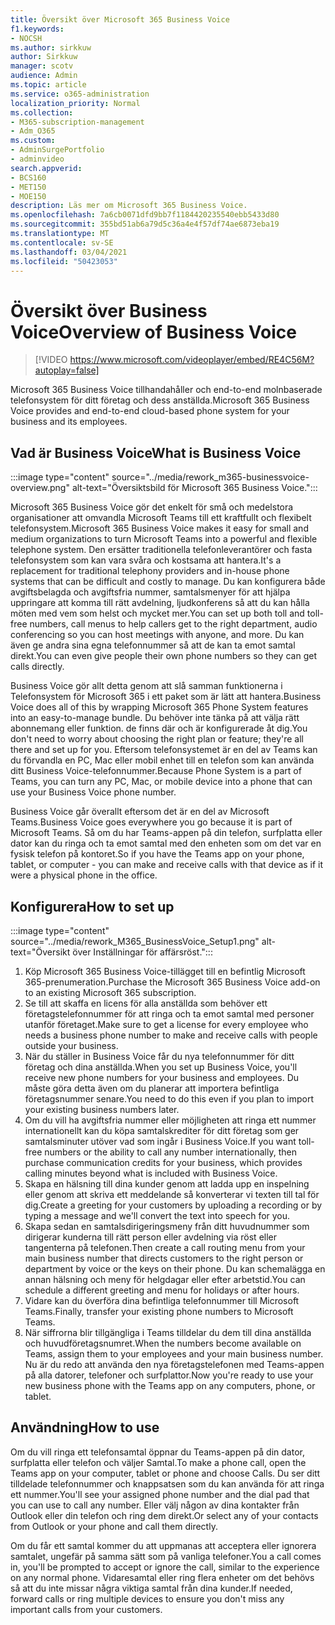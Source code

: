 ```yaml
---
title: Översikt över Microsoft 365 Business Voice
f1.keywords:
- NOCSH
ms.author: sirkkuw
author: Sirkkuw
manager: scotv
audience: Admin
ms.topic: article
ms.service: o365-administration
localization_priority: Normal
ms.collection:
- M365-subscription-management
- Adm_O365
ms.custom:
- AdminSurgePortfolio
- adminvideo
search.appverid:
- BCS160
- MET150
- MOE150
description: Läs mer om Microsoft 365 Business Voice.
ms.openlocfilehash: 7a6cb0071dfd9bb7f1184420235540ebb5433d80
ms.sourcegitcommit: 355bd51ab6a79d5c36a4e4f57df74ae6873eba19
ms.translationtype: MT
ms.contentlocale: sv-SE
ms.lasthandoff: 03/04/2021
ms.locfileid: "50423053"
---
```

# <a name="overview-of-business-voice"></a><span data-ttu-id="d8d32-103">Översikt över Business Voice</span><span class="sxs-lookup"><span data-stu-id="d8d32-103">Overview of Business Voice</span></span>

> [!VIDEO https://www.microsoft.com/videoplayer/embed/RE4C56M?autoplay=false]

<span data-ttu-id="d8d32-104">Microsoft 365 Business Voice tillhandahåller och end-to-end molnbaserade telefonsystem för ditt företag och dess anställda.</span><span class="sxs-lookup"><span data-stu-id="d8d32-104">Microsoft 365 Business Voice provides and end-to-end cloud-based phone system for your business and its employees.</span></span>

## <a name="what-is-business-voice"></a><span data-ttu-id="d8d32-105">Vad är Business Voice</span><span class="sxs-lookup"><span data-stu-id="d8d32-105">What is Business Voice</span></span>

:::image type="content" source="../media/rework_m365-businessvoice-overview.png" alt-text="Översiktsbild för Microsoft 365 Business Voice.":::

<span data-ttu-id="d8d32-107">Microsoft 365 Business Voice gör det enkelt för små och medelstora organisationer att omvandla Microsoft Teams till ett kraftfullt och flexibelt telefonsystem.</span><span class="sxs-lookup"><span data-stu-id="d8d32-107">Microsoft 365 Business Voice makes it easy for small and medium organizations to turn Microsoft Teams into a powerful and flexible telephone system.</span></span> <span data-ttu-id="d8d32-108">Den ersätter traditionella telefonleverantörer och fasta telefonsystem som kan vara svåra och kostsama att hantera.</span><span class="sxs-lookup"><span data-stu-id="d8d32-108">It's a replacement for traditional telephony providers and in-house phone systems that can be difficult and costly to manage.</span></span> <span data-ttu-id="d8d32-109">Du kan konfigurera både avgiftsbelagda och avgiftsfria nummer, samtalsmenyer för att hjälpa uppringare att komma till rätt avdelning, ljudkonferens så att du kan hålla möten med vem som helst och mycket mer.</span><span class="sxs-lookup"><span data-stu-id="d8d32-109">You can set up both toll and toll-free numbers, call menus to help callers get to the right department, audio conferencing so you can host meetings with anyone, and more.</span></span> <span data-ttu-id="d8d32-110">Du kan även ge andra sina egna telefonnummer så att de kan ta emot samtal direkt.</span><span class="sxs-lookup"><span data-stu-id="d8d32-110">You can even give people their own phone numbers so they can get calls directly.</span></span>

<span data-ttu-id="d8d32-111">Business Voice gör allt detta genom att slå samman funktionerna i Telefonsystem för Microsoft 365 i ett paket som är lätt att hantera.</span><span class="sxs-lookup"><span data-stu-id="d8d32-111">Business Voice does all of this by wrapping Microsoft 365 Phone System features into an easy-to-manage bundle.</span></span> <span data-ttu-id="d8d32-112">Du behöver inte tänka på att välja rätt abonnemang eller funktion. de finns där och är konfigurerade åt dig.</span><span class="sxs-lookup"><span data-stu-id="d8d32-112">You don't need to worry about choosing the right plan or feature; they're all there and set up for you.</span></span> <span data-ttu-id="d8d32-113">Eftersom telefonsystemet är en del av Teams kan du förvandla en PC, Mac eller mobil enhet till en telefon som kan använda ditt Business Voice-telefonnummer.</span><span class="sxs-lookup"><span data-stu-id="d8d32-113">Because Phone System is a part of Teams, you can turn any PC, Mac, or mobile device into a phone that can use your Business Voice phone number.</span></span>

<span data-ttu-id="d8d32-114">Business Voice går överallt eftersom det är en del av Microsoft Teams.</span><span class="sxs-lookup"><span data-stu-id="d8d32-114">Business Voice goes everywhere you go because it is part of Microsoft Teams.</span></span> <span data-ttu-id="d8d32-115">Så om du har Teams-appen på din telefon, surfplatta eller dator kan du ringa och ta emot samtal med den enheten som om det var en fysisk telefon på kontoret.</span><span class="sxs-lookup"><span data-stu-id="d8d32-115">So if you have the Teams app on your phone, tablet, or computer - you can make and receive calls with that device as if it were a physical phone in the office.</span></span>

## <a name="how-to-set-up"></a><span data-ttu-id="d8d32-116">Konfigurera</span><span class="sxs-lookup"><span data-stu-id="d8d32-116">How to set up</span></span>

:::image type="content" source="../media/rework_M365_BusinessVoice_Setup1.png" alt-text="Översikt över Inställningar för affärsröst.":::

1. <span data-ttu-id="d8d32-118">Köp Microsoft 365 Business Voice-tillägget till en befintlig Microsoft 365-prenumeration.</span><span class="sxs-lookup"><span data-stu-id="d8d32-118">Purchase the Microsoft 365 Business Voice add-on to an existing Microsoft 365 subscription.</span></span>
1. <span data-ttu-id="d8d32-119">Se till att skaffa en licens för alla anställda som behöver ett företagstelefonnummer för att ringa och ta emot samtal med personer utanför företaget.</span><span class="sxs-lookup"><span data-stu-id="d8d32-119">Make sure to get a license for every employee who needs a business phone number to make and receive calls with people outside your business.</span></span>
1. <span data-ttu-id="d8d32-120">När du ställer in Business Voice får du nya telefonnummer för ditt företag och dina anställda.</span><span class="sxs-lookup"><span data-stu-id="d8d32-120">When you set up Business Voice, you'll receive new phone numbers for your business and employees.</span></span> <span data-ttu-id="d8d32-121">Du måste göra detta även om du planerar att importera befintliga företagsnummer senare.</span><span class="sxs-lookup"><span data-stu-id="d8d32-121">You need to do this even if you plan to import your existing business numbers later.</span></span>
1. <span data-ttu-id="d8d32-122">Om du vill ha avgiftsfria nummer eller möjligheten att ringa ett nummer internationellt kan du köpa samtalskrediter för ditt företag som ger samtalsminuter utöver vad som ingår i Business Voice.</span><span class="sxs-lookup"><span data-stu-id="d8d32-122">If you want toll-free numbers or the ability to call any number internationally, then purchase communication credits for your business, which provides calling minutes beyond what is included with Business Voice.</span></span>
1. <span data-ttu-id="d8d32-123">Skapa en hälsning till dina kunder genom att ladda upp en inspelning eller genom att skriva ett meddelande så konverterar vi texten till tal för dig.</span><span class="sxs-lookup"><span data-stu-id="d8d32-123">Create a greeting for your customers by uploading a recording or by typing a message and we'll convert the text into speech for you.</span></span>
1. <span data-ttu-id="d8d32-124">Skapa sedan en samtalsdirigeringsmeny från ditt huvudnummer som dirigerar kunderna till rätt person eller avdelning via röst eller tangenterna på telefonen.</span><span class="sxs-lookup"><span data-stu-id="d8d32-124">Then create a call routing menu from your main business number that directs customers to the right person or department by voice or the keys on their phone.</span></span> <span data-ttu-id="d8d32-125">Du kan schemalägga en annan hälsning och meny för helgdagar eller efter arbetstid.</span><span class="sxs-lookup"><span data-stu-id="d8d32-125">You can schedule a different greeting and menu for holidays or after hours.</span></span>
1. <span data-ttu-id="d8d32-126">Vidare kan du överföra dina befintliga telefonnummer till Microsoft Teams.</span><span class="sxs-lookup"><span data-stu-id="d8d32-126">Finally, transfer your existing phone numbers to Microsoft Teams.</span></span>
1. <span data-ttu-id="d8d32-127">När siffrorna blir tillgängliga i Teams tilldelar du dem till dina anställda och huvudföretagsnumret.</span><span class="sxs-lookup"><span data-stu-id="d8d32-127">When the numbers become available on Teams, assign them to your employees and your main business number.</span></span> <span data-ttu-id="d8d32-128">Nu är du redo att använda den nya företagstelefonen med Teams-appen på alla datorer, telefoner och surfplattor.</span><span class="sxs-lookup"><span data-stu-id="d8d32-128">Now you're ready to use your new business phone with the Teams app on any computers, phone, or tablet.</span></span>

## <a name="how-to-use"></a><span data-ttu-id="d8d32-129">Användning</span><span class="sxs-lookup"><span data-stu-id="d8d32-129">How to use</span></span>

<span data-ttu-id="d8d32-130">Om du vill ringa ett telefonsamtal öppnar du Teams-appen på din dator, surfplatta eller telefon och väljer Samtal.</span><span class="sxs-lookup"><span data-stu-id="d8d32-130">To make a phone call, open the Teams app on your computer, tablet or phone and choose Calls.</span></span> <span data-ttu-id="d8d32-131">Du ser ditt tilldelade telefonnummer och knappsatsen som du kan använda för att ringa ett nummer.</span><span class="sxs-lookup"><span data-stu-id="d8d32-131">You'll see your assigned phone number and the dial pad that you can use to call any number.</span></span> <span data-ttu-id="d8d32-132">Eller välj någon av dina kontakter från Outlook eller din telefon och ring dem direkt.</span><span class="sxs-lookup"><span data-stu-id="d8d32-132">Or select any of your contacts from Outlook or your phone and call them directly.</span></span>

<span data-ttu-id="d8d32-133">Om du får ett samtal kommer du att uppmanas att acceptera eller ignorera samtalet, ungefär på samma sätt som på vanliga telefoner.</span><span class="sxs-lookup"><span data-stu-id="d8d32-133">You a call comes in, you'll be prompted to accept or ignore the call, similar to the experience on any normal phone.</span></span> <span data-ttu-id="d8d32-134">Vidaresamtal eller ring flera enheter om det behövs så att du inte missar några viktiga samtal från dina kunder.</span><span class="sxs-lookup"><span data-stu-id="d8d32-134">If needed, forward calls or ring multiple devices to ensure you don't miss any important calls from your customers.</span></span>